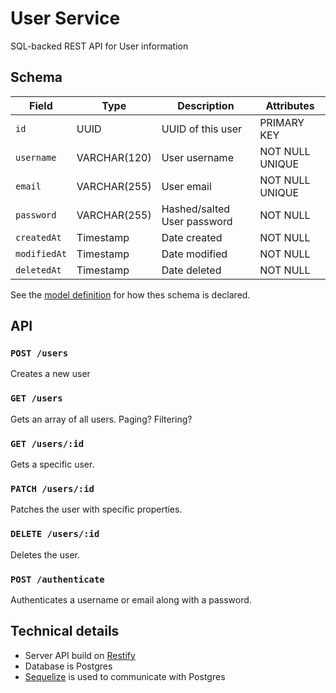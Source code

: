 User Service
============

SQL-backed REST API for User information


Schema
------

| Field               | Type         | Description                 | Attributes      |
| ------------------- | ---------    | --------------------------- | --------------- | 
| `id`                | UUID         | UUID of this user           | PRIMARY KEY     |
| `username`          | VARCHAR(120) | User username               | NOT NULL UNIQUE |
| `email`             | VARCHAR(255) | User email                  | NOT NULL UNIQUE |
| `password`          | VARCHAR(255) | Hashed/salted User password | NOT NULL        |
| `createdAt`         | Timestamp    | Date created                | NOT NULL        |
| `modifiedAt`        | Timestamp    | Date modified               | NOT NULL        |
| `deletedAt`         | Timestamp    | Date deleted                | NOT NULL        |

See the [model definition](lib/models/user.js) for how thes schema is declared.


API
---

### `POST /users`

Creates a new user


### `GET /users`

Gets an array of all users. Paging? Filtering?


### `GET /users/:id`

Gets a specific user.


### `PATCH /users/:id`

Patches the user with specific properties.


### `DELETE /users/:id`

Deletes the user.


### `POST /authenticate`

Authenticates a username or email along with a password.


Technical details
-----------------

* Server API build on [Restify](https://github.com/mcavage/node-restify)
* Database is Postgres
* [Sequelize](http://sequelizejs.com/) is used to communicate with Postgres
